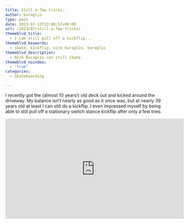 ```yaml
---
title: Still a few tricks..
author: buraglio
type: post
date: 2013-07-13T13:08:57+00:00
url: /2013/07/still-a-few-tricks/
themeblvd_title:
  - I can still pull off a kickflip...
themeblvd_keywords:
  - skate, kickflip, nick buraglio, buraglio
themeblvd_description:
  - Nick Buraglio can still skate.
themeblvd_noindex:
  - 'true'
categories:
  - Skateboarding

---
```

I recently got the (almost 10 years!) old deck out and kicked around the driveway. My balance isn&#8217;t nearly as good as it once was, but at nearly 39 years old at least I can still do a kickflip. I even impressed myself by being able to still pull off a stationary switch stance kickflip after only a few tries.
 
<iframe width="560" height="315" src="https://www.youtube.com/embed/Mc83VNC5ihQ" frameborder="0" allow="accelerometer; autoplay; clipboard-write; encrypted-media; gyroscope; picture-in-picture" allowfullscreen></iframe> 
